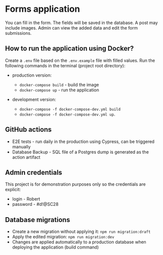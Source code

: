 # Forms application

You can fill in the form. The fields will be saved in the database. A post may include images. Admin can view the added data and edit the form submissions.

## How to run the application using Docker?

Create a `.env` file based on the `.env.example` file with filled values. Run the following commands in the terminal (project root directory):

- production version:
  - `docker-compose build` - build the image
  - `docker-compose up` - run the application
- development version:

  - `docker-compose -f docker-compose-dev.yml build`
  - `docker-compose -f docker-compose-dev.yml up`.

## GitHub actions

- E2E tests - run daily in the production using Cypress, can be triggered manually
- Database Backup - SQL file of a Postgres dump is generated as the action artifact

## Admin credentials

This project is for demonstration purposes only so the credentials are explicit:

- login - Robert
- password - #d!@SC28

## Database migrations

- Create a new migration without applying it: `npm run migration:draft`
- Apply the edited migration: `npm run migration:dev`
- Changes are applied automatically to a production database when deploying the application (build command)
